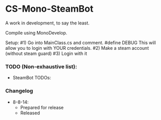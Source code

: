 # CS-Mono-SteamBot
A work in development, to say the least.

Compile using MonoDevelop.

Setup:
#1)
Go into MainClass.cs and comment.
  #define DEBUG
This will allow you to login with YOUR credentials.
#2)
Make a steam account (without steam guard)
#3)
Login with it

### TODO (Non-exhaustive list):
- SteamBot TODOs:


### Changelog
- 8-8-14:
  - Prepared for release
  - Released
  
